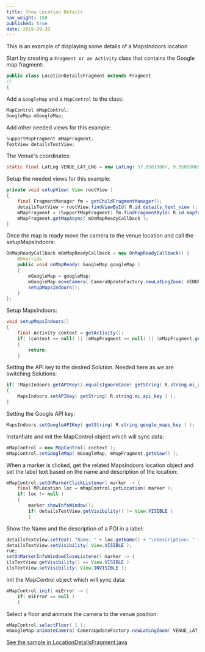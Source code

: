 ```yaml
---
title: Show Location Details
nav_weight: 150
published: true
date: 2019-09-30
---
```


This is an example of displaying some details of a MapsIndoors location

Start by creating a `Fragment or an Activity` class that contains the Google map fragment:

```java
public class LocationDetailsFragment extends Fragment
//
{
```

Add a `GoogleMap` and a `MapControl` to the class:

```java
MapControl mMapControl;
GoogleMap mGoogleMap;
```

Add other needed views for this example:

```java
SupportMapFragment mMapFragment;
TextView detailsTextView;
```

The Venue's coordinates:

```java
static final LatLng VENUE_LAT_LNG = new LatLng( 57.05813067, 9.95058065 );
```

Setup the needed views for this example:

```java
private void setupView( View rootView )
{
    final FragmentManager fm = getChildFragmentManager();
    detailsTextView = rootView.findViewById( R.id.details_text_view );
    mMapFragment = (SupportMapFragment) fm.findFragmentById( R.id.mapfragment );
    mMapFragment.getMapAsync( mOnMapReadyCallback );
}
```

Once the map is ready move the camera to the venue location and call the setupMapsIndoors:

```java
OnMapReadyCallback mOnMapReadyCallback = new OnMapReadyCallback() {
    @Override
    public void onMapReady( GoogleMap googleMap )
    {
        mGoogleMap = googleMap;
        mGoogleMap.moveCamera( CameraUpdateFactory.newLatLngZoom( VENUE_LAT_LNG, 13.0f ) );
        setupMapsIndoors();
    }
};
```

Setup MapsIndoors:

```java
void setupMapsIndoors()
{
    final Activity context = getActivity();
    if( (context == null) || (mMapFragment == null) || (mMapFragment.getView() == null) )
    {
        return;
    }
```

Setting the API key to the desired Solution. Needed here as we are switching Solutions:

```java
if( !MapsIndoors.getAPIKey().equalsIgnoreCase( getString( R.string.mi_api_key ) ) )
{
    MapsIndoors.setAPIKey( getString( R.string.mi_api_key ) );
}
```

Setting the Google API key:

```java
MapsIndoors.setGoogleAPIKey( getString( R.string.google_maps_key ) );
```

Instantiate and init the MapControl object which will sync data:

```java
mMapControl = new MapControl( context );
mMapControl.setGoogleMap( mGoogleMap, mMapFragment.getView() );
```

When a marker is clicked, get the related MapsIndoors location object and set the label text based on the name and description of the location:

```java
mMapControl.setOnMarkerClickListener( marker -> {
    final MPLocation loc = mMapControl.getLocation( marker );
    if( loc != null )
    {
        marker.showInfoWindow();
        if( detailsTextView.getVisibility() != View.VISIBLE )
        {
```

Show the Name and the description of a POI in a label:

```java
detailsTextView.setText( "Name: " + loc.getName() + "\nDescription: " + loc.getDescription() );
detailsTextView.setVisibility( View.VISIBLE );
rue;
setOnMarkerInfoWindowCloseListener( marker -> {
ilsTextView.getVisibility() == View.VISIBLE )
ilsTextView.setVisibility( View.INVISIBLE );
```

Init the MapControl object which will sync data:

```java
mMapControl.init( miError -> {
    if( miError == null )
    {
```

Select a floor and animate the camera to the venue position:

```java
mMapControl.selectFloor( 1 );
mGoogleMap.animateCamera( CameraUpdateFactory.newLatLngZoom( VENUE_LAT_LNG, 20f ) );
```

[See the sample in LocationDetailsFragment.java](https://github.com/MapsIndoors/MapsIndoorsAndroid-Demo-Samples/blob/master/app/src/main/java/com/mapsindoors/locationdetailsdemo/LocationDetailsFragment.java)
